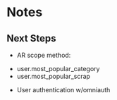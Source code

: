 # Notes

## Next Steps
* AR scope method:
- user.most_popular_category
- user.most_popular_scrap
* User authentication w/omniauth
